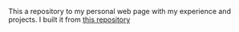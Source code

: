 This a repository to my personal web page with my experience and projects. I built it from [this repository](https://github.com/academicpages/academicpages.github.io)
